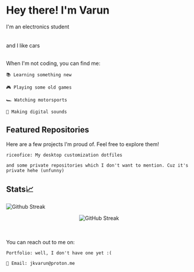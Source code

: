 # Hey there! I'm Varun
I'm an electronics student
<br>
<br>
<br>and I like cars
<br>
<br>

When I'm not coding, you can find me:

    📚 Learning something new

    🎮 Playing some old games

    🏎 Watching motorsports

    🎹 Making digital sounds

## Featured Repositories

Here are a few projects I'm proud of. Feel free to explore them!

    riceofice: My desktop customization dotfiles

    and some private repositories which I don't want to mention. Cuz it's private hehe (unfunny)

## Stats📈
<img src="https://streak-stats.demolab.com?user=frozephoenixhoenix&background=45%2CD8A48F%2CD6CE93&ring=995666&fire=995666&currStreakLabel=995666" alt="Github Streak" />
<p align="center"> <img src="https://streak-stats.demolab.com?user=USERNAME&theme=radical&hide_border=true" alt="GitHub Streak" /> </p>
<br>
<br>
You can reach out to me on:

    Portfolio: well, I don't have one yet :(

    📧 Email: jkvarun@proton.me
